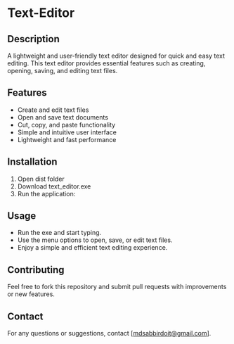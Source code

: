 # Text-Editor

## Description

A lightweight and user-friendly text editor designed for quick and easy text editing. This text editor provides essential features such as creating, opening, saving, and editing text files.

## Features

- Create and edit text files
- Open and save text documents
- Cut, copy, and paste functionality
- Simple and intuitive user interface
- Lightweight and fast performance

## Installation

1. Open dist folder
2. Download text\_editor.exe
3. Run the application:

## Usage

- Run the exe and start typing.
- Use the menu options to open, save, or edit text files.
- Enjoy a simple and efficient text editing experience.

## Contributing

Feel free to fork this repository and submit pull requests with improvements or new features.

## Contact

For any questions or suggestions, contact [mdsabbirdoit@gmail.com].



